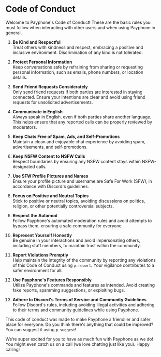 # Code of Conduct

Welcome to Payphone's Code of Conduct! These are the basic rules you must follow when interacting with other users and when using Payphone in general.

1. **Be Kind and Respectful**  
   Treat others with kindness and respect, embracing a positive and inclusive environment. Discrimination of any kind is not tolerated.

2. **Protect Personal Information**  
   Keep conversations safe by refraining from sharing or requesting personal information, such as emails, phone numbers, or location details.

3. **Send Friend Requests Considerately**  
   Only send friend requests if both parties are interested in staying connected. Ensure your intentions are clear and avoid using friend requests for unsolicited advertisements.

4. **Communicate in English**  
   Always speak in English, even if both parties share another language. This helps ensure that any reported calls can be properly reviewed by moderators.

5. **Keep Chats Free of Spam, Ads, and Self-Promotions**  
   Maintain a clean and enjoyable chat experience by avoiding spam, advertisements, and self-promotions.

6. **Keep NSFW Content to NSFW Calls**  
   Respect boundaries by ensuring any NSFW content stays within NSFW-designated calls.

7. **Use SFW Profile Pictures and Names**  
   Ensure your profile picture and username are Safe For Work (SFW), in accordance with Discord's guidelines.

8. **Focus on Positive and Neutral Topics**  
   Stick to positive or neutral topics, avoiding discussions on politics, religion, or other potentially controversial subjects.

9. **Respect the Automod**  
   Follow Payphone's automated moderation rules and avoid attempts to bypass them, ensuring a safe community for everyone.

10. **Represent Yourself Honestly**  
    Be genuine in your interactions and avoid impersonating others, including staff members, to maintain trust within the community.

11. **Report Violations Promptly**  
    Help maintain the integrity of the community by reporting any violations of this Code of Conduct using `p.report`. Your vigilance contributes to a safer environment for all.

12. **Use Payphone's Features Responsibly**  
    Utilize Payphone's commands and features as intended. Avoid creating fake reports, spamming suggestions, or exploiting bugs.

13. **Adhere to Discord's Terms of Service and Community Guidelines**  
    Follow Discord's rules, including avoiding illegal activities and adhering to their terms and community guidelines while using Payphone.

This code of conduct was made to make Payphone a friendlier and safer place for everyone. Do you think there's anything that could be improved? You can suggest it using `p.suggest`!

We’re super excited for you to have as much fun with Payphone as we do! You might even catch us on a call (we love chatting just like you). Happy calling!
